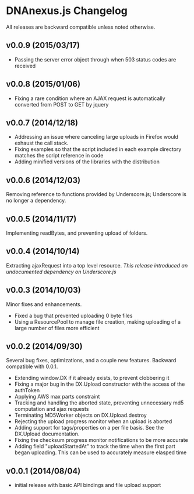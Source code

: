 # DNAnexus.js Changelog #

All releases are backward compatible unless noted otherwise.

## v0.0.9 (2015/03/17) ##
- Passing the server error object through when 503 status codes are received

## v0.0.8 (2015/01/06) ##
- Fixing a rare condition where an AJAX request is automatically converted from POST to GET by jquery

## v0.0.7 (2014/12/18) ##
- Addressing an issue where canceling large uploads in Firefox would exhaust the call stack.
- Fixing examples so that the script included in each example directory matches the script reference in code
- Adding minified versions of the libraries with the distribution

## v0.0.6 (2014/12/03) ##
Removing reference to functions provided by Underscore.js; Underscore is no longer a dependency.

## v0.0.5 (2014/11/17) ##
 Implementing readBytes, and preventing upload of folders.

## v0.0.4 (2014/10/14) ##
 Extracting ajaxRequest into a top level resource. *This release introduced an undocumented dependency on Underscore.js*

## v0.0.3 (2014/10/03) ##
 Minor fixes and enhancements.

 - Fixed a bug that prevented uploading 0 byte files
 - Using a ResourcePool to manage file creation, making uploading of a large number of files more efficient

## v0.0.2 (2014/09/30) ##
 Several bug fixes, optimizations, and a couple new features. Backward compatible with 0.0.1.

 - Extending window.DX if it already exists, to prevent clobbering it
 - Fixing a major bug in the DX.Upload constructor with the access of the authToken
 - Applying AWS max parts constraint
 - Tracking and handling the aborted state, preventing unnecessary md5 computation and ajax requests
 - Terminating MD5Worker objects on DX.Upload.destroy
 - Rejecting the upload progress monitor when an upload is aborted
 - Adding support for tags/properties on a per file basis. See the DX.Upload documentation.
 - Fixing the checksum progress monitor notifications to be more accurate
 - Adding field "uploadStartedAt" to track the time when the first part began uploading. This can be used to accurately measure elasped time

## v0.0.1 (2014/08/04) ##
 - initial release with basic API bindings and file upload support
